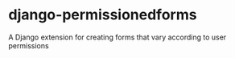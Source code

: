 django-permissionedforms
========================

A Django extension for creating forms that vary according to user permissions
